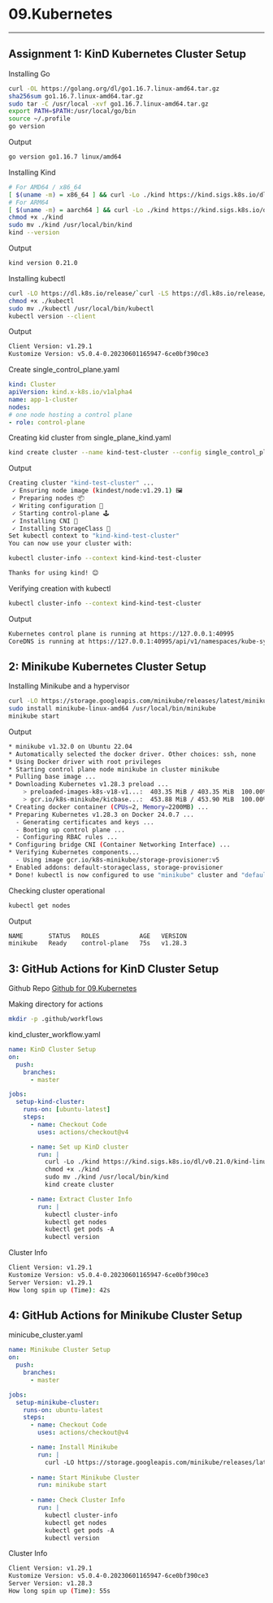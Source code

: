 # 09.Kubernetes
---

## Assignment 1: KinD Kubernetes Cluster Setup

Installing Go

```bash
curl -OL https://golang.org/dl/go1.16.7.linux-amd64.tar.gz
sha256sum go1.16.7.linux-amd64.tar.gz
sudo tar -C /usr/local -xvf go1.16.7.linux-amd64.tar.gz
export PATH=$PATH:/usr/local/go/bin
source ~/.profile
go version
```

Output

```bash
go version go1.16.7 linux/amd64
```

Installing Kind

```bash
# For AMD64 / x86_64
[ $(uname -m) = x86_64 ] && curl -Lo ./kind https://kind.sigs.k8s.io/dl/v0.21.0/kind-linux-amd64
# For ARM64
[ $(uname -m) = aarch64 ] && curl -Lo ./kind https://kind.sigs.k8s.io/dl/v0.21.0/kind-linux-arm64
chmod +x ./kind
sudo mv ./kind /usr/local/bin/kind
kind --version
```

Output

```bash
kind version 0.21.0
```

Installing kubectl

```bash
curl -LO https://dl.k8s.io/release/`curl -LS https://dl.k8s.io/release/stable.txt`/bin/linux/amd64/kubectl
chmod +x ./kubectl
sudo mv ./kubectl /usr/local/bin/kubectl
kubectl version --client
```

Output

```bash
Client Version: v1.29.1
Kustomize Version: v5.0.4-0.20230601165947-6ce0bf390ce3
```

Create single_control_plane.yaml

```yaml
kind: Cluster
apiVersion: kind.x-k8s.io/v1alpha4
name: app-1-cluster
nodes:
# one node hosting a control plane
- role: control-plane
```

Creating kid cluster from single_plane_kind.yaml

```bash
kind create cluster --name kind-test-cluster --config single_control_plane.yaml
```

Output

```bash
Creating cluster "kind-test-cluster" ...
 ✓ Ensuring node image (kindest/node:v1.29.1) 🖼
 ✓ Preparing nodes 📦
 ✓ Writing configuration 📜
 ✓ Starting control-plane 🕹️
 ✓ Installing CNI 🔌
 ✓ Installing StorageClass 💾
Set kubectl context to "kind-kind-test-cluster"
You can now use your cluster with:

kubectl cluster-info --context kind-kind-test-cluster

Thanks for using kind! 😊
```

Verifying creation with kubectl

```bash
kubectl cluster-info --context kind-kind-test-cluster
```

Output

```bash
Kubernetes control plane is running at https://127.0.0.1:40995
CoreDNS is running at https://127.0.0.1:40995/api/v1/namespaces/kube-system/services/kube-dns:dns/proxy
```

## 2: Minikube Kubernetes Cluster Setup

Installing Minikube and a hypervisor

```bash
curl -LO https://storage.googleapis.com/minikube/releases/latest/minikube-linux-amd64
sudo install minikube-linux-amd64 /usr/local/bin/minikube
minikube start
```

Output

```bash
* minikube v1.32.0 on Ubuntu 22.04
* Automatically selected the docker driver. Other choices: ssh, none
* Using Docker driver with root privileges
* Starting control plane node minikube in cluster minikube
* Pulling base image ...
* Downloading Kubernetes v1.28.3 preload ...
    > preloaded-images-k8s-v18-v1...:  403.35 MiB / 403.35 MiB  100.00% 1.27 Mi
    > gcr.io/k8s-minikube/kicbase...:  453.88 MiB / 453.90 MiB  100.00% 1.19 Mi
* Creating docker container (CPUs=2, Memory=2200MB) ...
* Preparing Kubernetes v1.28.3 on Docker 24.0.7 ...
  - Generating certificates and keys ...
  - Booting up control plane ...
  - Configuring RBAC rules ...
* Configuring bridge CNI (Container Networking Interface) ...
* Verifying Kubernetes components...
  - Using image gcr.io/k8s-minikube/storage-provisioner:v5
* Enabled addons: default-storageclass, storage-provisioner
* Done! kubectl is now configured to use "minikube" cluster and "default" namespace by default
```

Checking cluster operational

```bash
kubectl get nodes
```

Output

```bash
NAME       STATUS   ROLES           AGE   VERSION
minikube   Ready    control-plane   75s   v1.28.3
```

## 3: GitHub Actions for KinD Cluster Setup

Github Repo
[Github for 09.Kubernetes](https://github.com/Goshaker/K8s_start)

Making directory for actions

```bash
mkdir -p .github/workflows
```

kind_cluster_workflow.yaml

```yaml
name: KinD Cluster Setup
on:
  push:
    branches:
      - master

jobs:
  setup-kind-cluster:
    runs-on: [ubuntu-latest]
    steps:
      - name: Checkout Code
        uses: actions/checkout@v4

      - name: Set up KinD cluster
        run: |
          curl -Lo ./kind https://kind.sigs.k8s.io/dl/v0.21.0/kind-linux-amd64
          chmod +x ./kind
          sudo mv ./kind /usr/local/bin/kind
          kind create cluster

      - name: Extract Cluster Info
        run: |
          kubectl cluster-info
          kubectl get nodes
          kubectl get pods -A
          kubectl version
```

Cluster Info

```bash
Client Version: v1.29.1
Kustomize Version: v5.0.4-0.20230601165947-6ce0bf390ce3
Server Version: v1.29.1
How long spin up (Time): 42s
```

## 4: GitHub Actions for Minikube Cluster Setup

minicube_cluster.yaml

```yaml
name: Minikube Cluster Setup
on:
  push:
    branches:
      - master

jobs:
  setup-minikube-cluster:
    runs-on: ubuntu-latest
    steps:
      - name: Checkout Code
        uses: actions/checkout@v4

      - name: Install Minikube
        run: |
          curl -LO https://storage.googleapis.com/minikube/releases/latest/minikube-linux-amd64
      
      - name: Start Minikube Cluster
        run: minikube start
      
      - name: Check Cluster Info
        run: |
          kubectl cluster-info
          kubectl get nodes
          kubectl get pods -A
          kubectl version
```

Cluster Info

```bash
Client Version: v1.29.1
Kustomize Version: v5.0.4-0.20230601165947-6ce0bf390ce3
Server Version: v1.28.3
How long spin up (Time): 55s
```